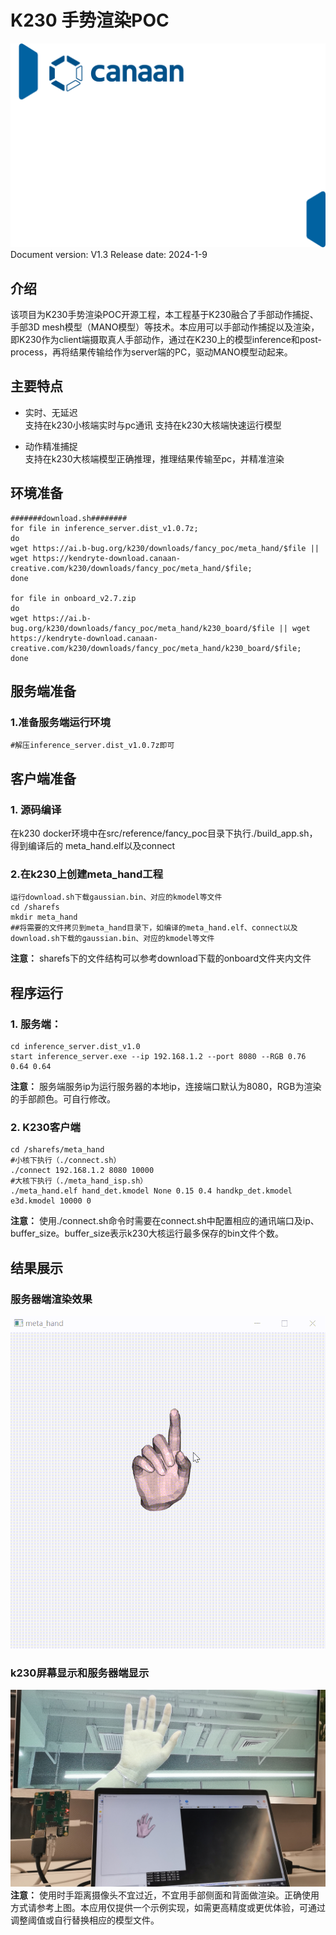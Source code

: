 # K230 手势渲染POC
![Alt text](resource/image.png)
Document version: V1.3 Release date: 2024-1-9
## 介绍
该项目为K230手势渲染POC开源工程，本工程基于K230融合了手部动作捕捉、手部3D mesh模型（MANO模型）等技术。本应用可以手部动作捕捉以及渲染，即K230作为client端摄取真人手部动作，通过在K230上的模型inference和post-process，再将结果传输给作为server端的PC，驱动MANO模型动起来。
## 主要特点

- 实时、无延迟
​    
支持在k230小核端实时与pc通讯
支持在k230大核端快速运行模型


- 动作精准捕捉
​    
支持在k230大核端模型正确推理，推理结果传输至pc，并精准渲染

## 环境准备
    #######download.sh########
    for file in inference_server.dist_v1.0.7z;  
    do  
    wget https://ai.b-bug.org/k230/downloads/fancy_poc/meta_hand/$file || wget https://kendryte-download.canaan-creative.com/k230/downloads/fancy_poc/meta_hand/$file;  
    done  
    
    for file in onboard_v2.7.zip
    do
    wget https://ai.b-bug.org/k230/downloads/fancy_poc/meta_hand/k230_board/$file || wget https://kendryte-download.canaan-creative.com/k230/downloads/fancy_poc/meta_hand/k230_board/$file;  
    done


## 服务端准备

### 1.准备服务端运行环境

    #解压inference_server.dist_v1.0.7z即可


## 客户端准备

### 1. 源码编译

在k230 docker环境中在src/reference/fancy_poc目录下执行./build_app.sh，得到编译后的 meta_hand.elf以及connect

### 2.在k230上创建meta_hand工程

    运行download.sh下载gaussian.bin、对应的kmodel等文件
    cd /sharefs
    mkdir meta_hand
    ##将需要的文件拷贝到meta_hand目录下，如编译的meta_hand.elf、connect以及download.sh下载的gaussian.bin、对应的kmodel等文件

**注意：** sharefs下的文件结构可以参考download下载的onboard文件夹内文件

## 程序运行

### 1. 服务端：

    cd inference_server.dist_v1.0
    start inference_server.exe --ip 192.168.1.2 --port 8080 --RGB 0.76 0.64 0.64

**注意：** 服务端服务ip为运行服务器的本地ip，连接端口默认为8080，RGB为渲染的手部颜色。可自行修改。

### 2. K230客户端

    cd /sharefs/meta_hand
    #小核下执行（./connect.sh）
    ./connect 192.168.1.2 8080 10000
    #大核下执行（./meta_hand_isp.sh）
    ./meta_hand.elf hand_det.kmodel None 0.15 0.4 handkp_det.kmodel e3d.kmodel 10000 0

**注意：** 使用./connect.sh命令时需要在connect.sh中配置相应的通讯端口及ip、buffer_size。buffer_size表示k230大核运行最多保存的bin文件个数。

## 结果展示
### 服务器端渲染效果
![meta_hand](./resource/meta_hand.gif)
### k230屏幕显示和服务器端显示
![meta_hand](./resource/meta_hand.jpg)
**注意：** 使用时手距离摄像头不宜过近，不宜用手部侧面和背面做渲染。正确使用方式请参考上图。本应用仅提供一个示例实现，如需更高精度或更优体验，可通过调整阈值或自行替换相应的模型文件。
